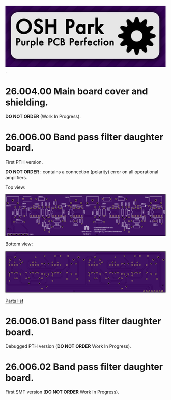 ![OSH_Park_logo](OSH_Park_logo.jpg).

# 26.004.00 Main board cover and shielding.

**DO NOT ORDER** (Work In Progress).


# 26.006.00 Band pass filter daughter board.

First PTH version.

**DO NOT ORDER** : contains a connection (polarity) error on all operational amplifiers.

Top view:

![Top view](26-006-00/26-006-00_top_large.png)

Bottom view:

![Bottom view](26-006-00/26-006-00_bottom_large.png)

[Parts list](26-006-00/README.md)

# 26.006.01 Band pass filter daughter board.

Debugged PTH version (**DO NOT ORDER** Work In Progress).


# 26.006.02 Band pass filter daughter board.

First SMT version (**DO NOT ORDER** Work In Progress).

